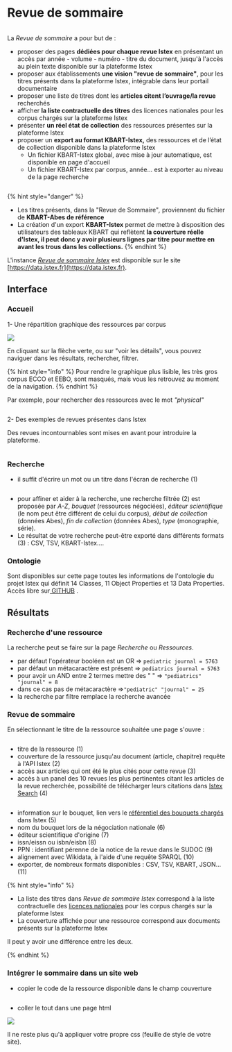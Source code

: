 # Revue de sommaire

<figure><img src="../.gitbook/assets/revue de sommaire.PNG" alt=""><figcaption></figcaption></figure>



La _Revue de sommaire_ a pour but de :

* proposer des pages **dédiées pour chaque revue Istex** en présentant un accès par année - volume - numéro - titre du document, jusqu'à l'accès au plein texte disponible sur la plateforme Istex
* proposer aux établissements **une vision "revue de sommaire"**, pour les titres présents dans la plateforme Istex, intégrable dans leur portail documentaire
* proposer une liste de titres dont les **articles citent l’ouvrage/la revue** recherchés
* afficher **la liste contractuelle des titres** des licences nationales pour les corpus chargés sur la plateforme Istex
* présenter **un réel état de collection** des ressources présentes sur la plateforme Istex
* &#x20;proposer un **export au format KBART-Istex,** des ressources et de l’état de collection disponible dans la plateforme Istex
  * Un fichier KBART-Istex global, avec mise à jour automatique, est disponible en page d'accueil&#x20;
  * Un fichier KBART-Istex par corpus, année... est à exporter au niveau de la page recherche

&#x20;&#x20;



<figure><img src="../.gitbook/assets/pageacceuil RS.PNG" alt=""><figcaption></figcaption></figure>

{% hint style="danger" %}
* Les titres présents, dans la "Revue de Sommaire"_,_ proviennent du fichier de **KBART-Abes de référence**
* La création d'un export **KBART-Istex** permet de mettre à disposition des utilisateurs des tableaux KBART qui reflètent **la couverture réelle d'Istex, il peut donc y avoir plusieurs lignes par titre pour mettre en avant les trous dans les collections.**
{% endhint %}

L'instance [_Revue de sommaire Istex_](https://revue-sommaire.istex.fr/)  est disponible sur le site [https://data.istex.fr](https://data.istex.fr). [ ](http://data.istex.fr)



## Interface

### Accueil

1- Une répartition graphique des ressources par corpus

![](../.gitbook/assets/graphcorpus.PNG)

En cliquant sur la flèche verte, ou sur "voir les détails", vous pouvez naviguer dans les résultats, rechercher, filtrer.

{% hint style="info" %}
Pour rendre le graphique plus lisible, les très gros corpus ECCO et EEBO, sont masqués, mais vous les retrouvez au moment de la navigation.
{% endhint %}

Par exemple, pour rechercher des ressources avec le mot _"physical"_

<figure><img src="../.gitbook/assets/grapheRS.PNG" alt=""><figcaption></figcaption></figure>



2- Des exemples de revues présentes dans Istex

Des revues incontournables sont mises en avant pour introduire la plateforme.



<figure><img src="../.gitbook/assets/page d&#x27;accueil titres rs.PNG" alt=""><figcaption></figcaption></figure>

###

### Recherche

* il suffit d'écrire un mot ou un titre dans l'écran de recherche (1)



<figure><img src="../.gitbook/assets/exportRS.PNG" alt=""><figcaption></figcaption></figure>

* pour affiner et aider à la recherche, une recherche filtrée (2) est proposée par _A-Z_, _bouquet_ (ressources négociées), _éditeur scientifique_ (le nom peut être différent de celui du corpus), _début de collection_ (données Abes), _fin de collection_ (données Abes), _type_ (monographie, série).
* Le résultat de votre recherche peut-être exporté dans différents formats (3) : CSV, TSV, KBART-Istex....

### Ontologie

Sont disponibles sur cette page toutes les informations de l'ontologie du projet Istex qui définit 14 Classes, 11 Object Properties et 13 Data Properties. Accès libre sur[ GITHUB](https://github.com/istex/ontology/blob/master/istexXML.owl) .



## **Résultats**

### **Recherche d'une ressource**

La recherche peut se faire sur la page _Recherche_ ou _Ressources_.

* par défaut l'opérateur booléen est un OR =>  `pediatric journal = 5763`
* par défaut un métacaractère est présent =>  `pediatrics journal = 5763`
* pour avoir un AND entre 2 termes mettre des "  " => `"pediatrics" "journal" = 8`
* dans ce cas pas de métacaractère =>`"pediatric" "journal" = 25`&#x20;
* la recherche par filtre remplace la recherche avancée&#x20;

### Revue de sommaire

En sélectionnant le titre de la ressource souhaitée une page s'ouvre :&#x20;

<figure><img src="../.gitbook/assets/RS11 ponts (1).PNG" alt=""><figcaption></figcaption></figure>

* titre de la ressource (1)
* couverture de la ressource jusqu'au document (article, chapitre) requête à l'API Istex (2)
* accès aux articles qui ont été le plus cités pour cette revue (3)
* accès à un panel des 10 revues les plus pertinentes citant les articles de la revue recherchée, possibilité de télécharger leurs citations dans [Istex Search](https://search.istex.fr/) (4)

<figure><img src="../.gitbook/assets/articles citantfinal.png" alt=""><figcaption></figcaption></figure>

* information sur le bouquet, lien vers le [référentiel des bouquets chargés](https://loaded-corpus.data.istex.fr/) dans Istex (5)
* nom du bouquet lors de la négociation nationale (6)
* éditeur scientifique d'origine (7)
* issn/eissn  ou  isbn/eisbn (8)
* PPN : identifiant pérenne de la notice de la revue dans le SUDOC (9)
* alignement avec Wikidata, à l'aide d'une requête SPARQL (10)
* exporter, de nombreux formats disponibles :  CSV, TSV, KBART, JSON... (11)



{% hint style="info" %}
* La liste des titres dans _Revue de sommaire Istex_ correspond à la liste contractuelle des [licences nationales](https://www.licencesnationales.fr/liste-ressources/) pour les corpus chargés sur la plateforme Istex
* La couverture affichée pour une ressource correspond aux documents présents sur la plateforme Istex

&#x20;Il peut y avoir une différence entre les deux.


{% endhint %}

### Intégrer le sommaire dans un site web

* copier le code de la ressource disponible dans le champ couverture

<figure><img src="../.gitbook/assets/Revue-sommaire-intégrationSommaire-ok.PNG" alt=""><figcaption></figcaption></figure>

* coller le tout dans une page html

![](../.gitbook/assets/html-page.JPG)

Il ne reste plus qu'à appliquer votre propre css (feuille de style de votre site).

